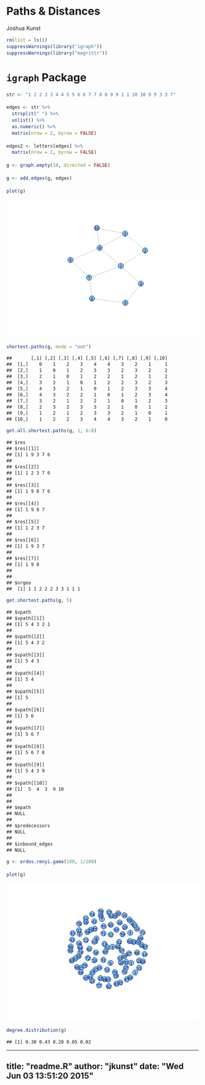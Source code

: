 # Paths & Distances
Joshua Kunst  


```r
rm(list = ls())
suppressWarnings(library("igraph"))
suppressWarnings(library("magrittr"))
```

# `igraph` Package


```r
str <- "1 2 2 3 3 4 4 5 5 6 6 7 7 8 8 9 9 1 1 10 10 9 9 3 3 7"

edges <- str %>% 
  strsplit(" ") %>% 
  unlist() %>% 
  as.numeric() %>%
  matrix(nrow = 2, byrow = FALSE)

edges2 <- letters[edges] %>% 
  matrix(nrow = 2, byrow = FALSE)

g <- graph.empty(10, directed = FALSE)

g <- add.edges(g, edges)

plot(g)
```

![](readme_files/figure-html/unnamed-chunk-2-1.png) 

```r
shortest.paths(g, mode = "out")
```

```
##       [,1] [,2] [,3] [,4] [,5] [,6] [,7] [,8] [,9] [,10]
##  [1,]    0    1    2    3    4    4    3    2    1     1
##  [2,]    1    0    1    2    3    3    2    3    2     2
##  [3,]    2    1    0    1    2    2    1    2    1     2
##  [4,]    3    2    1    0    1    2    2    3    2     3
##  [5,]    4    3    2    1    0    1    2    3    3     4
##  [6,]    4    3    2    2    1    0    1    2    3     4
##  [7,]    3    2    1    2    2    1    0    1    2     3
##  [8,]    2    3    2    3    3    2    1    0    1     2
##  [9,]    1    2    1    2    3    3    2    1    0     1
## [10,]    1    2    2    3    4    4    3    2    1     0
```

```r
get.all.shortest.paths(g, 1, 6:8)
```

```
## $res
## $res[[1]]
## [1] 1 9 3 7 6
## 
## $res[[2]]
## [1] 1 2 3 7 6
## 
## $res[[3]]
## [1] 1 9 8 7 6
## 
## $res[[4]]
## [1] 1 9 8 7
## 
## $res[[5]]
## [1] 1 2 3 7
## 
## $res[[6]]
## [1] 1 9 3 7
## 
## $res[[7]]
## [1] 1 9 8
## 
## 
## $nrgeo
##  [1] 1 1 2 2 2 3 3 1 1 1
```

```r
get.shortest.paths(g, 5)
```

```
## $vpath
## $vpath[[1]]
## [1] 5 4 3 2 1
## 
## $vpath[[2]]
## [1] 5 4 3 2
## 
## $vpath[[3]]
## [1] 5 4 3
## 
## $vpath[[4]]
## [1] 5 4
## 
## $vpath[[5]]
## [1] 5
## 
## $vpath[[6]]
## [1] 5 6
## 
## $vpath[[7]]
## [1] 5 6 7
## 
## $vpath[[8]]
## [1] 5 6 7 8
## 
## $vpath[[9]]
## [1] 5 4 3 9
## 
## $vpath[[10]]
## [1]  5  4  3  9 10
## 
## 
## $epath
## NULL
## 
## $predecessors
## NULL
## 
## $inbound_edges
## NULL
```

```r
g <- erdos.renyi.game(100, 1/100)

plot(g)
```

![](readme_files/figure-html/unnamed-chunk-2-2.png) 

```r
degree.distribution(g)
```

```
## [1] 0.30 0.43 0.20 0.05 0.02
```


---
title: "readme.R"
author: "jkunst"
date: "Wed Jun 03 13:51:20 2015"
---
